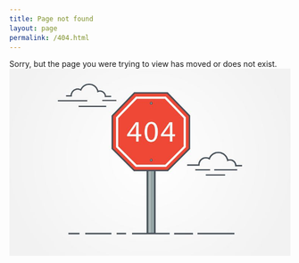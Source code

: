```yaml
---
title: Page not found
layout: page
permalink: /404.html
---
```


Sorry, but the page you were trying to view has moved or does not exist.
![alt text](https://github.com/DankZone/dankzone.github.io/blob/master/404.jpg "404.jpg")
